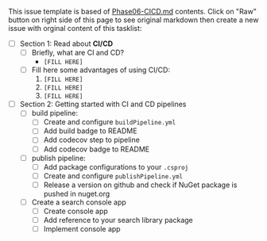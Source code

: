This issue template is based of [Phase06-CICD.md](https://github.com/Star-Academy/codestar-internship/blob/master/Projects/Phase06-CICD.md) contents.
Click on "Raw" button on right side of this page to see original markdown then create a new issue with orginal content of this tasklist:


- [ ] Section 1: Read about **CI/CD**
    - [ ] Briefly, what are CI and CD?
        - `[FILL HERE]`
    - [ ] Fill here some advantages of using CI/CD:
        1. `[FILL HERE]`
        1. `[FILL HERE]`
        1. `[FILL HERE]`
- [ ] Section 2: Getting started with CI and CD pipelines
    - [ ] build pipeline:
        - [ ] Create and configure `buildPipeline.yml`
        - [ ] Add build badge to README
        - [ ] Add codecov step to pipeline
        - [ ] Add codecov badge to README
    - [ ] publish pipeline:
        - [ ] Add package configurations to your `.csproj`
        - [ ] Create and configure `publishPipeline.yml`
        - [ ] Release a version on github and check if NuGet package is pushed in nuget.org
    - [ ] Create a search console app
        - [ ] Create console app
        - [ ] Add reference to your search library package
        - [ ] Implement console app